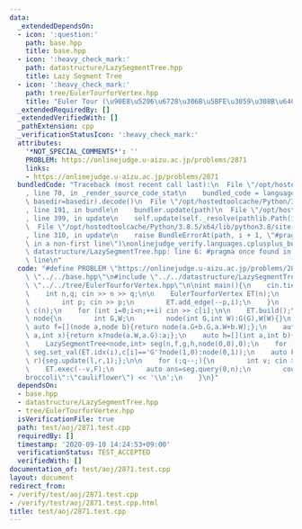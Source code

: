 ```yaml
---
data:
  _extendedDependsOn:
  - icon: ':question:'
    path: base.hpp
    title: base.hpp
  - icon: ':heavy_check_mark:'
    path: datastructure/LazySegmentTree.hpp
    title: Lazy Segment Tree
  - icon: ':heavy_check_mark:'
    path: tree/EulerTourforVertex.hpp
    title: "Euler Tour (\u90E8\u5206\u6728\u306B\u5BFE\u3059\u308B\u64CD\u4F5C)"
  _extendedRequiredBy: []
  _extendedVerifiedWith: []
  _pathExtension: cpp
  _verificationStatusIcon: ':heavy_check_mark:'
  attributes:
    '*NOT_SPECIAL_COMMENTS*': ''
    PROBLEM: https://onlinejudge.u-aizu.ac.jp/problems/2871
    links:
    - https://onlinejudge.u-aizu.ac.jp/problems/2871
  bundledCode: "Traceback (most recent call last):\n  File \"/opt/hostedtoolcache/Python/3.8.5/x64/lib/python3.8/site-packages/onlinejudge_verify/documentation/build.py\"\
    , line 70, in _render_source_code_stat\n    bundled_code = language.bundle(stat.path,\
    \ basedir=basedir).decode()\n  File \"/opt/hostedtoolcache/Python/3.8.5/x64/lib/python3.8/site-packages/onlinejudge_verify/languages/cplusplus.py\"\
    , line 191, in bundle\n    bundler.update(path)\n  File \"/opt/hostedtoolcache/Python/3.8.5/x64/lib/python3.8/site-packages/onlinejudge_verify/languages/cplusplus_bundle.py\"\
    , line 399, in update\n    self.update(self._resolve(pathlib.Path(included), included_from=path))\n\
    \  File \"/opt/hostedtoolcache/Python/3.8.5/x64/lib/python3.8/site-packages/onlinejudge_verify/languages/cplusplus_bundle.py\"\
    , line 310, in update\n    raise BundleErrorAt(path, i + 1, \"#pragma once found\
    \ in a non-first line\")\nonlinejudge_verify.languages.cplusplus_bundle.BundleErrorAt:\
    \ datastructure/LazySegmentTree.hpp: line 6: #pragma once found in a non-first\
    \ line\n"
  code: "#define PROBLEM \"https://onlinejudge.u-aizu.ac.jp/problems/2871\"\n\n#include\
    \ \"../../base.hpp\"\n#include \"../../datastructure/LazySegmentTree.hpp\"\n#include\
    \ \"../../tree/EulerTourforVertex.hpp\"\n\nint main(){\n    cin.tie(0);\n    ios::sync_with_stdio(false);\n\
    \    int n,q; cin >> n >> q;\n\n    EulerTourforVertex ET(n);\n    for (int i=1;i<n;++i){\n\
    \        int p; cin >> p;\n        ET.add_edge(--p,i);\n    }\n    vector<char>\
    \ c(n);\n    for (int i=0;i<n;++i) cin >> c[i];\n\n    ET.build();\n    struct\
    \ node{\n        int G,W;\n        node(int G,int W):G(G),W(W){}\n    };\n   \
    \ auto f=[](node a,node b){return node(a.G+b.G,a.W+b.W);};\n    auto g=[](node\
    \ a,int x){return x?node(a.W,a.G):a;};\n    auto h=[](int a,int b){return a^b;};\n\
    \    LazySegmentTree<node,int> seg(n,f,g,h,node(0,0),0);\n    for (int i=0;i<n;++i)\
    \ seg.set_val(ET.idx(i),c[i]=='G'?node(1,0):node(0,1));\n    auto F=[&](int l,int\
    \ r){seg.update(l,r,1);};\n\n    for (;q--;){\n        int v; cin >> v;\n    \
    \    ET.exec(--v,F);\n        auto ans=seg.query(0,n);\n        cout << (ans.G>ans.W?\"\
    broccoli\":\"cauliflower\") << '\\n';\n    }\n}"
  dependsOn:
  - base.hpp
  - datastructure/LazySegmentTree.hpp
  - tree/EulerTourforVertex.hpp
  isVerificationFile: true
  path: test/aoj/2871.test.cpp
  requiredBy: []
  timestamp: '2020-09-10 14:24:53+09:00'
  verificationStatus: TEST_ACCEPTED
  verifiedWith: []
documentation_of: test/aoj/2871.test.cpp
layout: document
redirect_from:
- /verify/test/aoj/2871.test.cpp
- /verify/test/aoj/2871.test.cpp.html
title: test/aoj/2871.test.cpp
---
```

